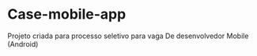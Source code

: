 # Case-mobile-app
Projeto criada para processo seletivo para vaga De desenvolvedor Mobile (Android)
